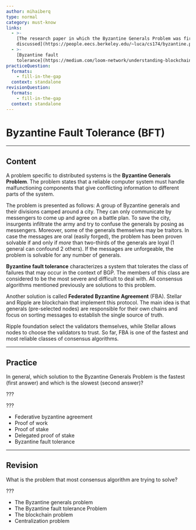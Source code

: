 ```yaml
---
author: mihaiberq
type: normal
category: must-know
links:
  - >-
    [The research paper in which the Byzantine Generals Problem was first
    discussed](https://people.eecs.berkeley.edu/~luca/cs174/byzantine.pdf){article}
  - >-
    [Byzantine fault
    tolerance](https://medium.com/loom-network/understanding-blockchain-fundamentals-part-1-byzantine-fault-tolerance-245f46fe8419){article}
practiceQuestion:
  formats:
    - fill-in-the-gap
  context: standalone
revisionQuestion:
  formats:
    - fill-in-the-gap
  context: standalone
---
```


# Byzantine Fault Tolerance (BFT)


---

## Content

A problem specific to distributed systems is the **Byzantine Generals Problem**. The problem states that a reliable computer system must handle malfunctioning components that give conflicting information to different parts of the system.

The problem is presented as follows: 
A group of Byzantine generals and their divisions camped around a city. They can only communicate by messengers to come up and agree on a battle plan. To save the city, insurgents infiltrate the army and try to confuse the generals by posing as messengers. Moreover, some of the generals themselves may be traitors. In case the messages are oral (easily forged), the problem has been proven solvable if and only if *more* than two-thirds of the generals are loyal (1 general can confound 2 others). If the messages are unforgeable, the problem is solvable for any number of generals.

**Byzantine fault tolerance** characterizes a system that tolerates the class of failures that may occur in the context of BGP. The members of this class are considered to be the most severe and difficult to deal with. All consensus algorithms mentioned previously are solutions to this problem.

Another solution is called **Federated Byzantine Agreement** (FBA). Stellar and Ripple are blockchain that implement this protocol. The main idea is that generals (pre-selected nodes) are responsible for their own chains and focus on sorting messages to establish the single source of truth.

Ripple foundation select the validators themselves, while Stellar allows nodes to choose the validators to trust. So far, FBA is one of the fastest and most reliable classes of consensus algorithms.


---

## Practice

In general, which solution to the Byzantine Generals Problem is the fastest (first answer) and which is the slowest (second answer)?

???

???

- Federative byzantine agreement
- Proof of work
- Proof of stake
- Delegated proof of stake
- Byzantine fault tolerance


---

## Revision

What is the problem that most consensus algorithm are trying to solve?

???

- The Byzantine generals problem
- The Byzantine fault tolerance Problem
- The blockchain problem
- Centralization problem
